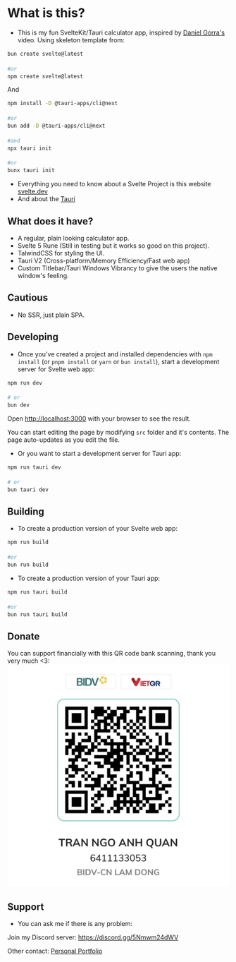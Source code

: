# What is this?

- This is my fun SvelteKit/Tauri calculator app, inspired by [Daniel Gorra's](https://www.youtube.com/@gorra1) video. Using skeleton template from:

```bash
bun create svelte@latest

#or
npm create svelte@latest
```

And

```bash
npm install -D @tauri-apps/cli@next

#or
bun add -D @tauri-apps/cli@next

#and
npx tauri init

#or
bunx tauri init
```

- Everything you need to know about a Svelte Project is this website [svelte.dev](https://svelte.dev/)
- And about the [Tauri](https://v2.tauri.app/)

## What does it have?

- A regular, plain looking calculator app.
- Svelte 5 Rune (Still in testing but it works so good on this project).
- TalwindCSS for styling the UI.
- Tauri V2 (Cross-platform/Memory Efficiency/Fast web app)
- Custom Titlebar/Tauri Windows Vibrancy to give the users the native window's feeling.

## Cautious

- No SSR, just plain SPA.

## Developing

- Once you've created a project and installed dependencies with `npm install` (or `pnpm install` or `yarn` or `bun install`), start a development server for Svelte web app:

```bash
npm run dev

# or
bun dev
```

Open [http://localhost:3000](http://localhost:3000) with your browser to see the result.

You can start editing the page by modifying `src` folder and it's contents. The page auto-updates as you edit the file.

- Or you want to start a development server for Tauri app:

```bash
npm run tauri dev

# or
bun tauri dev
```

## Building

- To create a production version of your Svelte web app:

```bash
npm run build

#or
bun run build
```

- To create a production version of your Tauri app:

```bash
npm run tauri build

#or
bun run tauri build
```

## Donate

You can support financially with this QR code bank scanning, thank you very much <3:
![BIDV](https://github.com/Coder-Blue/argon-note/blob/main/donation/IMG_4049.jpg?raw=true)

## Support

- You can ask me if there is any problem:

Join my Discord server: https://discord.gg/5Nmwm24dWV

Other contact: [Personal Portfolio](https://noah-sh1ro.vercel.app)
